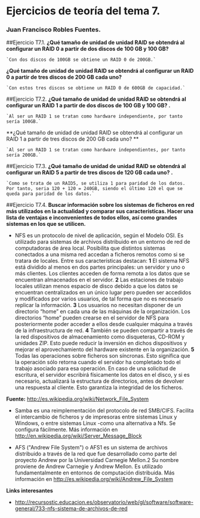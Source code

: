 # Ejercicios de teoría del tema 7.
### Juan Francisco Robles Fuentes. 

##Ejercicio T7.1. 
**¿Qué tamaño de unidad de unidad RAID se obtendrá al configurar un RAID 0 a partir de dos discos de 100 GB y 100 GB?**
	
	`Con dos discos de 100GB se obtiene un RAID 0 de 200GB.`

**¿Qué tamaño de unidad de unidad RAID se obtendrá al configurar un RAID 0 a partir de tres discos de 200 GB cada uno?**
	
	`Con estos tres discos se obtiene un RAID 0 de 600GB de capacidad.`

##Ejercicio T7.2. 
**¿Qué tamaño de unidad de unidad RAID se obtendrá al configurar un RAID 1 a partir de dos discos de 100 GB y 100 GB? .**

	`Al ser un RAID 1 se tratan como hardware independiente, por tanto sería 100GB.`

**¿Qué tamaño de unidad de unidad RAID se obtendrá al configurar un RAID 1 a partir de tres discos de 200 GB cada uno? **

	`Al ser un RAID 1 se tratan como hardware independientes, por tanto sería 200GB.`

##Ejercicio T7.3. 
**¿Qué tamaño de unidad de unidad RAID se obtendrá al configurar un RAID 5 a partir de tres discos de 120 GB cada uno? .**

	`Como se trata de un RAID5, se utiliza 1 para paridad de los datos. Por tanto, seria 120 + 120 = 240GB, siendo el último 120 el que se queda para paridad de los datos.`

##Ejercicio T7.4. 
**Buscar información sobre los sistemas de ficheros en red más utilizados en la actualidad y comparar sus características. Hacer una lista de ventajas e inconvenientes de todos ellos, así como grandes sistemas en los que se utilicen.**

* NFS es un protocolo de nivel de aplicación, según el Modelo OSI. Es utilizado para sistemas de archivos distribuido en un entorno de red de computadoras de área local. Posibilita que distintos sistemas conectados a una misma red accedan a ficheros remotos como si se tratara de locales. Entre sus características destacan: 
**1** El sistema NFS está dividido al menos en dos partes principales: un servidor y uno o más clientes. Los clientes acceden de forma remota a los datos que se encuentran almacenados en el servidor.
**2** Las estaciones de trabajo locales utilizan menos espacio de disco debido a que los datos se encuentran centralizados en un único lugar pero pueden ser accedidos y modificados por varios usuarios, de tal forma que no es necesario replicar la información.
**3** Los usuarios no necesitan disponer de un directorio “home” en cada una de las máquinas de la organización. Los directorios “home” pueden crearse en el servidor de NFS para posteriormente poder acceder a ellos desde cualquier máquina a través de la infraestructura de red.
**4** También se pueden compartir a través de la red dispositivos de almacenamiento como disqueteras, CD-ROM y unidades ZIP. Esto puede reducir la inversión en dichos dispositivos y mejorar el aprovechamiento del hardware existente en la organización.
**5** Todas las operaciones sobre ficheros son síncronas. Esto significa que la operación sólo retorna cuando el servidor ha completado todo el trabajo asociado para esa operación. En caso de una solicitud de escritura, el servidor escribirá físicamente los datos en el disco, y si es necesario, actualizará la estructura de directorios, antes de devolver una respuesta al cliente. Esto garantiza la integridad de los ficheros.

**Fuente:** http://es.wikipedia.org/wiki/Network_File_System

* Samba es una reimplementación del protocolo de red SMB/CIFS. Facilita el intercambio de ficheros y de impresoras entre sistemas Linux y Windows, o entre sistemas Linux -como una alternativa a Nfs. Se configura fácilmente. Más información en http://en.wikipedia.org/wiki/Server_Message_Block

* AFS ("Andrew File System") o AFS1 es un sistema de archivos distribuido a través de la red que fue desarrollado como parte del proyecto Andrew por la Universidad Carnegie Mellon.2 Su nombre proviene de Andrew Carnegie y Andrew Mellon. Es utilizado fundamentalmente en entornos de computación distribuida. Más información en http://es.wikipedia.org/wiki/Andrew_File_System

**Links interesantes**
* http://recursostic.educacion.es/observatorio/web/gl/software/software-general/733-nfs-sistema-de-archivos-de-red
